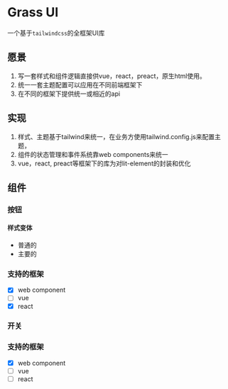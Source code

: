 # Grass UI
一个基于`tailwindcss`的全框架UI库

## 愿景
1. 写一套样式和组件逻辑直接供vue，react，preact，原生html使用。
2. 统一一套主题配置可以应用在不同前端框架下
3. 在不同的框架下提供统一或相近的api

## 实现
1. 样式、主题基于tailwind来统一，在业务方使用tailwind.config.js来配置主题，
2. 组件的状态管理和事件系统靠web components来统一
3. vue，react, preact等框架下的库为对lit-element的封装和优化

## 组件

### 按钮

#### 样式变体

- 普通的
- 主要的

### 支持的框架

- [x] web component
- [ ] vue 
- [x] react

### 开关

### 支持的框架

- [x] web component
- [ ] vue 
- [ ] react
